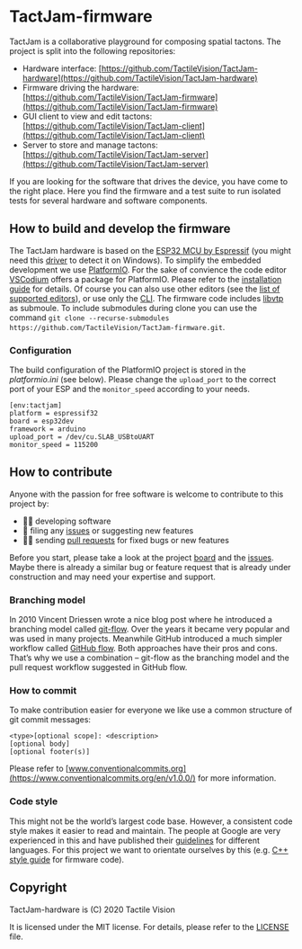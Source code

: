 # TactJam-firmware

TactJam is a collaborative playground for composing spatial tactons. The project is split into the following repositories:

+ Hardware interface: [https://github.com/TactileVision/TactJam-hardware](https://github.com/TactileVision/TactJam-hardware)
+ Firmware driving the hardware: [https://github.com/TactileVision/TactJam-firmware](https://github.com/TactileVision/TactJam-firmware)
+ GUI client to view and edit tactons: [https://github.com/TactileVision/TactJam-client](https://github.com/TactileVision/TactJam-client)
+ Server to store and manage tactons: [https://github.com/TactileVision/TactJam-server](https://github.com/TactileVision/TactJam-server)

If you are looking for the software that drives the device, you have come to the right place. Here you find the firmware and a test suite to run isolated tests for several hardware and software components.


## How to build and develop the firmware

The TactJam hardware is based on the [ESP32 MCU by Espressif](https://www.espressif.com/en/products/socs/esp32/overview) (you might need this [driver](https://www.silabs.com/developers/usb-to-uart-bridge-vcp-drivers) to detect it on Windows). To simplify the embedded development we use [PlatformIO](https://platformio.org/). For the sake of convience the code editor [VSCodium](https://vscodium.com/) offers a package for PlatformIO. Please refer to the [installation guide](https://docs.platformio.org/en/latest/integration/ide/vscode.html#installation) for details. Of course you can also use other editors (see the [list of supported editors](https://docs.platformio.org/en/latest/integration/ide/index.html#desktop-ide)), or use only the [CLI](https://docs.platformio.org/en/latest/core/index.html). The firmware code includes [libvtp](https://github.com/lhinderberger/libvtp) as submoule. To include submodules during clone you can use the command `git clone --recurse-submodules https://github.com/TactileVision/TactJam-firmware.git`.



### Configuration

The build configuration of the PlatformIO project is stored in the _platformio.ini_ (see below). Please change the `upload_port` to the correct port of your ESP and the `monitor_speed` according to your needs.

```
[env:tactjam]
platform = espressif32
board = esp32dev
framework = arduino
upload_port = /dev/cu.SLAB_USBtoUART
monitor_speed = 115200
```


## How to contribute

Anyone with the passion for free software is welcome to contribute to this project by:

+ 👩‍💻 developing software
+ 👾 filing any [issues](https://github.com/TactileVision/TactJam-firmware/issues)  or suggesting new features
+ 🧑‍🏭 sending [pull requests](https://github.com/TactileVision/TactJam-firmware/pulls) for fixed bugs or new features

Before you start, please take a look at the project [board](https://github.com/orgs/TactileVision/projects/1) and the [issues](https://github.com/TactileVision/TactJam-firmware/issues). Maybe there is already a similar bug or feature request that is already under construction and may need your expertise and support.


### Branching model

In 2010 Vincent Driessen wrote a nice blog post where he introduced a branching model called [git-flow](https://nvie.com/posts/a-successful-git-branching-model/). Over the years it became very popular and was used in many projects. Meanwhile GitHub introduced a much simpler workflow called [GitHub flow](https://guides.github.com/introduction/flow/). Both approaches have their pros and cons. That’s why we use a combination – git-flow as the branching model and the pull request workflow suggested in GitHub flow.


### How to commit

To make contribution easier for everyone we like use a common structure of git commit messages: 

```
<type>[optional scope]: <description>
[optional body]
[optional footer(s)]
```

Please refer to [www.conventionalcommits.org](https://www.conventionalcommits.org/en/v1.0.0/) for more information.


### Code style

This might not be the world’s largest code base. However, a consistent code style makes it easier to read and maintain. The people at Google are very experienced in this and have published their [guidelines](https://google.github.io/styleguide/) for different languages. For this project we want to orientate ourselves by this (e.g. [C++ style guide](https://google.github.io/styleguide/cppguide.html) for firmware code).


## Copyright

TactJam-hardware is (C) 2020 Tactile Vision

It is licensed under the MIT license. For details, please refer to the [LICENSE](LICENSE) file.
